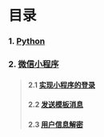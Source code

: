 # 目录

### 1. [Python]()
### 2. [微信小程序](/wechat)
> #### 2.1 [实现小程序的登录](./wechat#2.1-实现小程序的登录)
> #### 2.2 [发送模板消息](./wechat#2.2-发送模板消息)
> #### 2.3 [用户信息解密](./wechat#2.3-用户信息解密)
